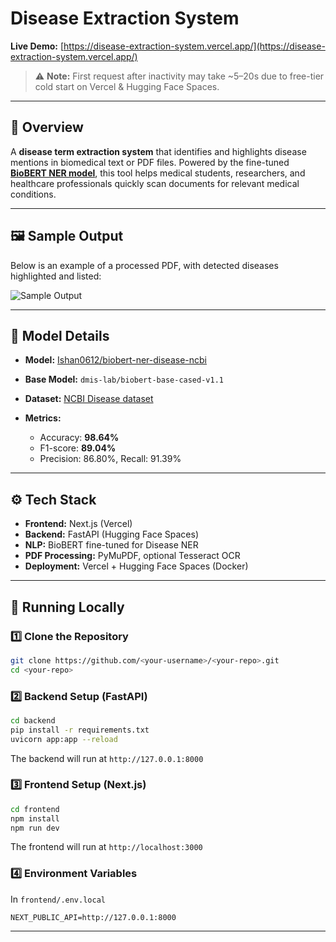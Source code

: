 # Disease Extraction System

**Live Demo:** [https://disease-extraction-system.vercel.app/](https://disease-extraction-system.vercel.app/)

> ⚠ **Note:** First request after inactivity may take \~5–20s due to free-tier cold start on Vercel & Hugging Face Spaces.

---

## 📌 Overview

A **disease term extraction system** that identifies and highlights disease mentions in biomedical text or PDF files.
Powered by the fine-tuned **[BioBERT NER model](https://huggingface.co/Ishan0612/biobert-ner-disease-ncbi)**, this tool helps medical students, researchers, and healthcare professionals quickly scan documents for relevant medical conditions.

---

## 🖼 Sample Output

Below is an example of a processed PDF, with detected diseases highlighted and listed:

![Sample Output](d10b7725-5cd7-4f4c-8585-7caf8667316d.png)

---

## 🤖 Model Details

* **Model:** [Ishan0612/biobert-ner-disease-ncbi](https://huggingface.co/Ishan0612/biobert-ner-disease-ncbi)
* **Base Model:** `dmis-lab/biobert-base-cased-v1.1`
* **Dataset:** [NCBI Disease dataset](https://huggingface.co/datasets/ncbi_disease)
* **Metrics:**

  * Accuracy: **98.64%**
  * F1-score: **89.04%**
  * Precision: 86.80%, Recall: 91.39%

---

## ⚙️ Tech Stack

* **Frontend:** Next.js (Vercel)
* **Backend:** FastAPI (Hugging Face Spaces)
* **NLP:** BioBERT fine-tuned for Disease NER
* **PDF Processing:** PyMuPDF, optional Tesseract OCR
* **Deployment:** Vercel + Hugging Face Spaces (Docker)

---

## 🚀 Running Locally

### 1️⃣ Clone the Repository

```bash
git clone https://github.com/<your-username>/<your-repo>.git
cd <your-repo>
```

### 2️⃣ Backend Setup (FastAPI)

```bash
cd backend
pip install -r requirements.txt
uvicorn app:app --reload
```

The backend will run at `http://127.0.0.1:8000`

### 3️⃣ Frontend Setup (Next.js)

```bash
cd frontend
npm install
npm run dev
```

The frontend will run at `http://localhost:3000`

### 4️⃣ Environment Variables

In `frontend/.env.local`

```
NEXT_PUBLIC_API=http://127.0.0.1:8000
```

---
